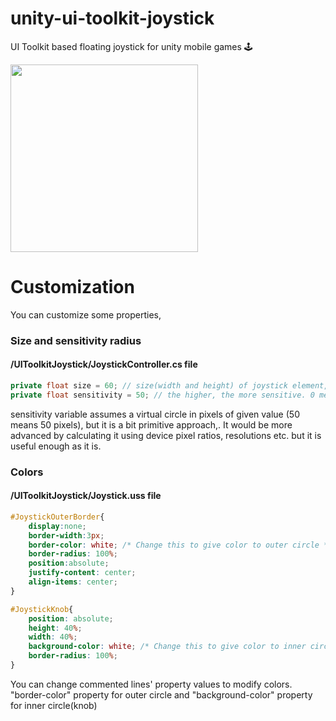 # unity-ui-toolkit-joystick
UI Toolkit based floating joystick for unity mobile games 🕹️ 

<img src="https://raw.githubusercontent.com/enessayaci/unity-ui-toolkit-joystick/main/Assets/Public/presentation.gif" width="300">

# Customization
You can customize some properties,

### Size and sensitivity radius

#### /UIToolkitJoystick/JoystickController.cs file
```C#
private float size = 60; // size(width and height) of joystick element, modify it if you want
private float sensitivity = 50; // the higher, the more sensitive. 0 means sudden switches between directions(no sensitivity)
```

sensitivity variable assumes a virtual circle in pixels of given value (50 means 50 pixels), but it is a bit primitive approach,. It would be more advanced by calculating it using device pixel ratios, resolutions etc. but it is useful enough as it is.

### Colors

#### /UIToolkitJoystick/Joystick.uss file
```css
#JoystickOuterBorder{
    display:none;
    border-width:3px;
    border-color: white; /* Change this to give color to outer circle */
    border-radius: 100%;
    position:absolute;
    justify-content: center;
    align-items: center;
}

#JoystickKnob{
    position: absolute;
    height: 40%;
    width: 40%;
    background-color: white; /* Change this to give color to inner circle (knob) */
    border-radius: 100%;
}
```

You can change commented lines' property values to modify colors. "border-color" property for outer circle and "background-color" property for inner circle(knob)
